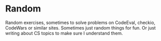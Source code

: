 # Random
Random exercises, sometimes to solve problems on CodeEval, checkio, CodeWars or similar sites. Sometimes just random things for fun.  Or just writing about CS topics to make sure I understand them.
